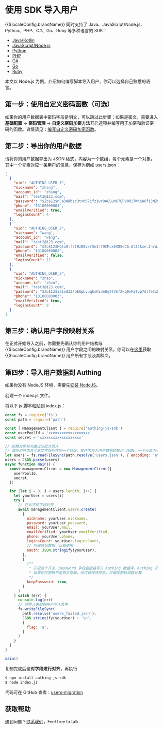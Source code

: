 # 使用 SDK 导入用户

<LastUpdated/>

{{$localeConfig.brandName}} 同时支持了 Java、JavaScript/Node.js、Python、PHP、C#、Go、Ruby 等多种语言的 SDK：

- [Java/Kotlin](/reference/sdk-for-java/)
- [JavaScript/Node.js](/reference/sdk-for-node/)
- [Python](/reference/sdk-for-python/)
- [PHP](/reference/sdk-for-php/)
- [C#](/reference/sdk-for-csharp/)
- [Go](/reference/sdk-for-go/)
- [Ruby](/reference/sdk-for-ruby.md)

本文以 Node.js 为例，介绍如何编写脚本导入用户，你可以选择自己熟悉的语言。

## 第一步：使用自定义密码函数（可选）

如果你的用户数据表中密码字段是明文，可以跳过此步骤；如果是密文，需要进入**基础配置** -&gt; **密码管理** -&gt; **自定义密码加密方法**开启选项并编写用于加密和验证密码的函数。详情请见：[编写自定义密码加密函数](./custom-password-script/README.md)。

## 第二步：导出你的用户数据

请将你的用户数据导出为 JSON 格式，内容为一个数组，每个元素是一个对象，其中一个元素对应一条用户的信息，保存为例如 users.json：

```json
[
  {
    "uid": "AUTHING_USER_1",
    "nickname": "zhang",
    "account_id": "zhang",
    "mail": "test1@123.com",
    "password": "$2b$12$nCa3WDbsc3tvM57ifzjwrOAGGuNK7EPV0R17WKcW6f13NZvX97yLe",
    "phone": "13100000001",
    "emailVerified": true,
    "loginsCount": 4
  },
  {
    "uid": "AUTHING_USER_2",
    "nickname": "wang",
    "account_id": "wang",
    "mail": "test2@123.com",
    "password": "$2b$12$HGloOlfz1HzD0v/r5m1r7OCMcx6X85eC5.At3Ckxe.Jn/u/Za/yy2",
    "phone": "13100000002",
    "emailVerified": false,
    "loginsCount": 12
  },
  {
    "uid": "AUTHING_USER_3",
    "nickname": "zhao",
    "account_id": "zhao",
    "mail": "test3@123.com",
    "password": "$2b$12$ia1oUZZFbEUpLvuqUsKideQq9lVkf2kq9vFaTvp7dlfeCx8UlTmDu",
    "phone": "13100000003",
    "emailVerified": true,
    "loginsCount": 0
  }
]
```

## 第三步：确认用户字段映射关系

在正式开始导入之前，你需要先确认你的用户结构与 {{$localeConfig.brandName}} 用户字段之间的映射关系，你可以在[这里](/guides/user/user-profile.md)获取 {{$localeConfig.brandName}} 用户所有字段及其释义。

## 第四步：导入用户数据到 Authing

如果你没有 NodeJS 环境，需要先[安装 NodeJS](http://nodejs.cn/download/)。

创建一个 index.js 文件。

将以下 js 脚本粘贴到 index.js：

```js
const fs = require('fs')
const path = require('path')

const { ManagementClient } = require('authing-js-sdk')
const userPoolId = 'xxxxxxxxxxxxxxxxxxx'
const secret = 'xxxxxxxxxxxxxxxxxxx'

// 如果文件较大建议分批次读入
// 请将用户信息与本文件保存在同一个目录，文件内容为用户数据的数组 JSON，一个元素为一个用户的信息对象，此处读取上文中的 users.json
let users = fs.readFileSync(path.resolve('users.json'), { encoding: 'utf8' })
users = JSON.parse(users)
async function main() {
  const managementClient = new ManagementClient({
    userPoolId,
    secret,
  })

  for (let i = 0; i < users.length; i++) {
    let yourUser = users[i]
    try {
      // 在此完成字段对齐
      await managementClient.users.create(
        {
          nickname: yourUser.nickname,
          password: yourUser.password,
          email: yourUser.mail,
          emailVerified: yourUser.emailVerified,
          phone: yourUser.phone,
          loginsCount: yourUser.loginsCount,
          // 存储原始数据，以备使用
          oauth: JSON.stringify(yourUser),
        },
        {
          /**
           * 开启这个开关，password 字段会直接写入 Authing 数据库，Authing 不会再次加密此字段
           * 如果你的密码不是明文存储，你应该保持开启，并编写密码函数计算
           */
          keepPassword: true,
        }
      )
    } catch (err) {
      console.log(err)
      // 将导入失败的用户写入文件
      fs.writeFileSync(
        path.resolve('users_failed.json'),
        JSON.stringify(yourUser) + '\n',
        {
          flag: 'a',
        }
      )
    }
  }
}

main()
```

复制完成后请**对字段进行对齐**，再执行

```bash
$ npm install authing-js-sdk
$ node index.js
```

代码可在 GitHub 查看：[users-migration](https://github.com/authing/authing-js-sdk/tree/master-backups-20220901)

## 获取帮助

遇到问题？[联系我们](https://forum.authing.cn/)，Feel free to talk.
